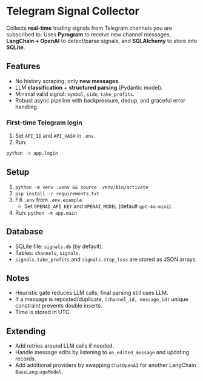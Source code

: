 # Telegram Signal Collector

Collects **real-time** trading signals from Telegram channels you are subscribed to. Uses **Pyrogram** to receive new channel messages, **LangChain + OpenAI** to detect/parse signals, and **SQLAlchemy** to store into **SQLite**.

## Features
- No history scraping; only **new messages**.
- LLM **classification** + **structured parsing** (Pydantic model).
- Minimal valid signal: `symbol`, `side`, `take_profits`.
- Robust async pipeline with backpressure, dedup, and graceful error handling.

### First-time Telegram login

1) Set `API_ID` and `API_HASH` in `.env`.
3) Run:

```bash
python -m app.login
```

## Setup
1. `python -m venv .venv && source .venv/bin/activate`
2. `pip install -r requirements.txt`
3. Fill `.env` from `.env.example`.
   - Set `OPENAI_API_KEY` and `OPENAI_MODEL` (default `gpt-4o-mini`).
4. Run: `python -m app.main`

## Database
- SQLite file: `signals.db` (by default).
- Tables: `channels`, `signals`.
- `signals.take_profits` and `signals.stop_loss` are stored as JSON arrays.

## Notes
- Heuristic gate reduces LLM calls; final parsing still uses LLM.
- If a message is reposted/duplicate, `(channel_id, message_id)` unique constraint prevents double inserts.
- Time is stored in UTC.

## Extending
- Add retries around LLM calls if needed.
- Handle message edits by listening to `on_edited_message` and updating records.
- Add additional providers by swapping `ChatOpenAI` for another LangChain `BaseLanguageModel`.
